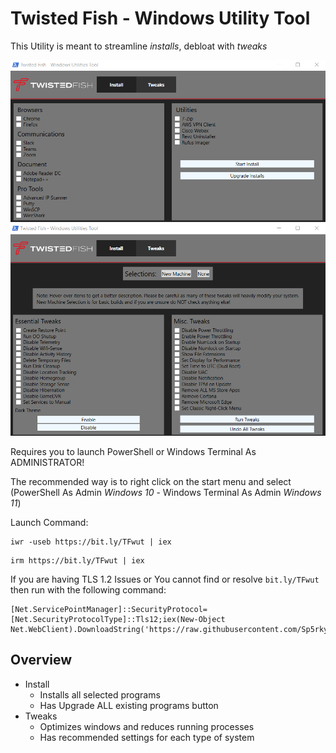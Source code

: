﻿# Twisted Fish - Windows Utility Tool

This Utility is meant to streamline *installs*, debloat with *tweaks*

![install](install.png)
![tweaks](tweaks.png)

Requires you to launch PowerShell or Windows Terminal As ADMINISTRATOR! 

The recommended way is to right click on the start menu and select (PowerShell As Admin *Windows 10* - Windows Terminal As Admin *Windows 11*)

Launch Command:

```
iwr -useb https://bit.ly/TFwut | iex
```

```
irm https://bit.ly/TFwut | iex
```
If you are having TLS 1.2 Issues or You cannot find or resolve `bit.ly/TFwut` then run with the following command:
```
[Net.ServicePointManager]::SecurityProtocol=[Net.SecurityProtocolType]::Tls12;iex(New-Object Net.WebClient).DownloadString('https://raw.githubusercontent.com/Sp5rky/wut/main/wut.ps1')
```

## Overview

- Install
  - Installs all selected programs
  - Has Upgrade ALL existing programs button
- Tweaks
  - Optimizes windows and reduces running processes
  - Has recommended settings for each type of system
